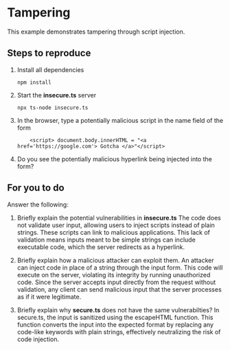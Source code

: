 # Tampering

This example demonstrates tampering through script injection.

## Steps to reproduce

1. Install all dependencies

   `npm install`

2. Start the **insecure.ts** server

   `npx ts-node insecure.ts`

3. In the browser, type a potentially malicious script in the name field of the form

   ```
       <script> document.body.innerHTML = "<a href='https://google.com'> Gotcha </a>"</script>
   ```

4. Do you see the potentially malicious hyperlink being injected into the form?

## For you to do

Answer the following:

1. Briefly explain the potential vulnerabilities in **insecure.ts**
   The code does not validate user input, allowing users to inject scripts instead of plain strings. These scripts can link to malicious applications. This lack of validation means inputs meant to be simple strings can include executable code, which the server redirects as a hyperlink.

2. Briefly explain how a malicious attacker can exploit them.
   An attacker can inject code in place of a string through the input form. This code will execute on the server, violating its integrity by running unauthorized code. Since the server accepts input directly from the request without validation, any client can send malicious input that the server processes as if it were legitimate.

3. Briefly explain why **secure.ts** does not have the same vulnerabilties?
   In secure.ts, the input is sanitized using the escapeHTML function. This function converts the input into the expected format by replacing any code-like keywords with plain strings, effectively neutralizing the risk of code injection.
